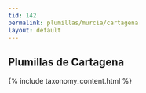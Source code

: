 ```yaml
---
tid: 142
permalink: plumillas/murcia/cartagena
layout: default
---
```

## Plumillas de Cartagena
{% include taxonomy_content.html %}
